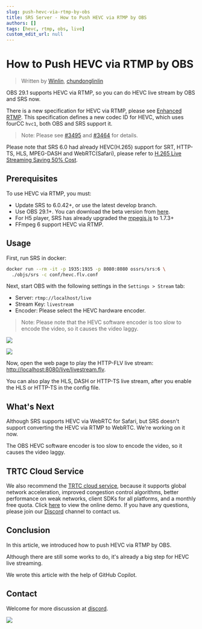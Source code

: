 ```yaml
---
slug: push-hevc-via-rtmp-by-obs
title: SRS Server - How to Push HEVC via RTMP by OBS
authors: []
tags: [hevc, rtmp, obs, live]
custom_edit_url: null
---
```


# How to Push HEVC via RTMP by OBS

> Written by [Winlin](https://github.com/winlinvip), [chundonglinlin](https://github.com/chundonglinlin)

OBS 29.1 supports HEVC via RTMP, so you can do HEVC live stream by OBS and SRS now.

There is a new specification for HEVC via RTMP, please see [Enhanced RTMP](https://github.com/veovera/enhanced-rtmp).
This specification defines a new codec ID for HEVC, which uses fourCC `hvc1`,
both OBS and SRS support it.

<!--truncate-->

> Note: Please see [#3495](https://github.com/ossrs/srs/pull/3495) and [#3464](https://github.com/ossrs/srs/issues/3464) for details.

Please note that SRS 6.0 had already HEVC(H.265) support for SRT, HTTP-TS, HLS, MPEG-DASH and WebRTC(Safari), 
please refer to [H.265 Live Streaming Saving 50% Cost](./2023-03-07-Lets-Do-H265-Live-Streaming.md).

## Prerequisites

To use HEVC via RTMP, you must:

* Update SRS to 6.0.42+, or use the latest develop branch.
* Use OBS 29.1+. You can download the beta version from [here](https://github.com/obsproject/obs-studio/releases).
* For H5 player, SRS has already upgraded the [mpegjs.js](https://github.com/xqq/mpegts.js) to 1.7.3+
* FFmpeg 6 support HEVC via RTMP.

## Usage

First, run SRS in docker:

```bash
docker run --rm -it -p 1935:1935 -p 8080:8080 ossrs/srs:6 \
  ./objs/srs -c conf/hevc.flv.conf
```

Next, start OBS with the following settings in the `Settings > Stream` tab:

* Server: `rtmp://localhost/live`
* Stream Key: `livestream`
* Encoder: Please select the HEVC hardware encoder.

> Note: Please note that the HEVC software encoder is too slow to encode the video, so it causes the video laggy.

![](/img/blog-2023-04-08-001.png)

![](/img/blog-2023-04-08-002.png)

Now, open the web page to play the HTTP-FLV live stream: 
[http://localhost:8080/live/livestream.flv](http://localhost:8080/players/srs_player.html).

You can also play the HLS, DASH or HTTP-TS live stream, after you enable the HLS or HTTP-TS in the config file.

## What's Next

Although SRS supports HEVC via WebRTC for Safari, but SRS doesn't support converting the HEVC via RTMP to WebRTC.
We're working on it now.

The OBS HEVC software encoder is too slow to encode the video, so it causes the video laggy.

## TRTC Cloud Service

We also recommend the [TRTC cloud service](https://ossrs.io/trtc/register?utm_source=community&utm_medium=ossrs&utm_campaign=OBS-WHIP-TRTC&_channel_track_key=K7mXPmCZ), 
because it supports global network acceleration, improved congestion control algorithms, better performance on weak networks, 
client SDKs for all platforms, and a monthly free quota. Click [here](https://ossrs.io/trtc/demo?utm_source=community&utm_medium=ossrs&utm_campaign=OBS-WHIP-TRTC&_channel_track_key=lfJKyOlF)
to view the online demo. If you have any questions, please join our [Discord](https://discord.gg/DCCH6HyhuT) channel
to contact us.

## Conclusion

In this article, we introduced how to push HEVC via RTMP by OBS.

Although there are still some works to do, it's already a big step for HEVC live streaming.

We wrote this article with the help of GitHub Copilot.

## Contact

Welcome for more discussion at [discord](https://discord.gg/bQUPDRqy79).

![](https://ossrs.net/gif/v1/sls.gif?site=ossrs.io&path=/lts/blog-en/23-04-08-Push-HEVC-via-RTMP-by-OBS)

